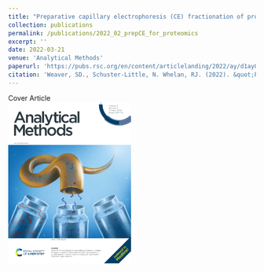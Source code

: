 ```yaml
---
title: "Preparative capillary electrophoresis (CE) fractionation of protein digests improves protein and peptide identification in bottom-up proteomics"
collection: publications
permalink: /publications/2022_02_prepCE_for_proteomics
excerpt: ''
date: 2022-03-21
venue: 'Analytical Methods'
paperurl: 'https://pubs.rsc.org/en/content/articlelanding/2022/ay/d1ay02145a/unauth'
citation: 'Weaver, SD., Schuster-Little, N. Whelan, RJ. (2022). &quot;Preparative capillary electrophoresis (CE) fractionation of protein digests improves protein and peptide identification in bottom-up proteomics&quot; <i>Analytical Methods</i>. 14, 1103-1110. DOI: 10.1039/D1AY02145A.'
---
```


Cover Article  
<img src="/images/2022_Weaver_PrepCE_analytical_methods_cover.png" width="250">
